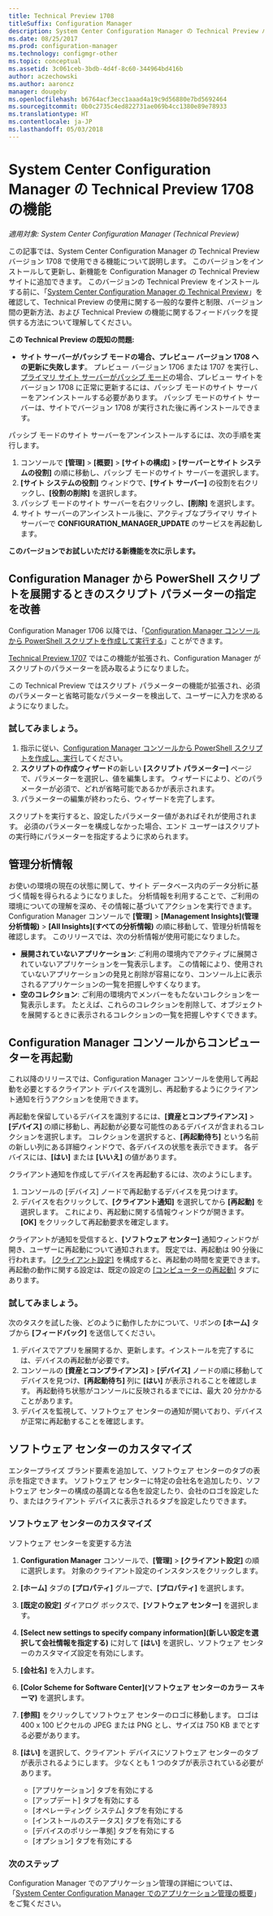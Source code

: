 ```yaml
---
title: Technical Preview 1708
titleSuffix: Configuration Manager
description: System Center Configuration Manager の Technical Preview バージョン 1708 で使用できる機能について説明します。
ms.date: 08/25/2017
ms.prod: configuration-manager
ms.technology: configmgr-other
ms.topic: conceptual
ms.assetid: 3c061ceb-3bdb-4d4f-8c60-344964bd416b
author: aczechowski
ms.author: aaroncz
manager: dougeby
ms.openlocfilehash: b6764acf3ecc1aaad4a19c9d56880e7bd5692464
ms.sourcegitcommit: 0b0c2735c4ed822731ae069b4cc1380e89e78933
ms.translationtype: HT
ms.contentlocale: ja-JP
ms.lasthandoff: 05/03/2018
---
```

# <a name="capabilities-in-technical-preview-1708-for-system-center-configuration-manager"></a>System Center Configuration Manager の Technical Preview 1708 の機能

*適用対象: System Center Configuration Manager (Technical Preview)*

この記事では、System Center Configuration Manager の Technical Preview バージョン 1708 で使用できる機能について説明します。 このバージョンをインストールして更新し、新機能を Configuration Manager の Technical Preview サイトに追加できます。 このバージョンの Technical Preview をインストールする前に、「[System Center Configuration Manager の Technical Preview](../../core/get-started/technical-preview.md)」を確認して、Technical Preview の使用に関する一般的な要件と制限、バージョン間の更新方法、および Technical Preview の機能に関するフィードバックを提供する方法について理解してください。     


<!--  Known Issues Template   
**Known Issues in this Technical Preview:**
-   **Issue Name**. Details
    Workaround details.
-->
**この Technical Preview の既知の問題:**
-   **サイト サーバーがパッシブ モードの場合、プレビュー バージョン 1708 への更新に失敗します**。 プレビュー バージョン 1706 または 1707 を実行し、[プライマリ サイト サーバーがパッシブ モード](/sccm/core/get-started/capabilities-in-technical-preview-1706#site-server-role-high-availability)の場合、プレビュー サイトをバージョン 1708 に正常に更新するには、パッシブ モードのサイト サーバーをアンインストールする必要があります。 パッシブ モードのサイト サーバーは、サイトでバージョン 1708 が実行された後に再インストールできます。

  パッシブ モードのサイト サーバーをアンインストールするには、次の手順を実行します。
  1. コンソールで **[管理]** > **[概要]** > **[サイトの構成]** > **[サーバーとサイト システムの役割]** の順に移動し、パッシブ モードのサイト サーバーを選択します。
  2. **[サイト システムの役割]** ウィンドウで、**[サイト サーバー]** の役割を右クリックし、**[役割の削除]** を選択します。
  3. パッシブ モードのサイト サーバーを右クリックし、**[削除]** を選択します。
  4. サイト サーバーのアンインストール後に、アクティブなプライマリ サイト サーバーで **CONFIGURATION_MANAGER_UPDATE** のサービスを再起動します。




**このバージョンでお試しいただける新機能を次に示します。**  

<!--  Rough Section Template
##  FEATURE

### Procedure 1
### Try it out!  
 Try to complete the following tasks and then send us **Feedback** from the **Home** tab of the Ribbon to let us know how it worked:
 -  Task 1
 -  Task 2              
-->

## <a name="improvements-for-specifying-script-parameters-when-you-deploy-powershell-scripts-from-configuration-manager"></a>Configuration Manager から PowerShell スクリプトを展開するときのスクリプト パラメーターの指定を改善
<!-- 1236459 -->

Configuration Manager 1706 以降では、「[Configuration Manager コンソールから PowerShell スクリプトを作成して実行する](/sccm/apps/deploy-use/create-deploy-scripts)」ことができます。

[Technical Preview 1707](/sccm/core/get-started/capabilities-in-technical-preview-1707#add-parameters-when-you-deploy-powershell-scripts-from-configuration-manager) ではこの機能が拡張され、Configuration Manager がスクリプトのパラメーターを読み取るようになりました。

この Technical Preview ではスクリプト パラメーターの機能が拡張され、必須のパラメーターと省略可能なパラメーターを検出して、ユーザーに入力を求めるようになりました。

### <a name="try-it-out"></a>試してみましょう。

1. 指示に従い、[Configuration Manager コンソールから PowerShell スクリプトを作成し、実行](/sccm/apps/deploy-use/create-deploy-scripts)してください。
2. **スクリプトの作成ウィザード**の新しい **[スクリプト パラメーター]** ページで、パラメーターを選択し、値を編集します。
ウィザードにより、どのパラメーターが必須で、どれが省略可能であるかが表示されます。
4. パラメーターの編集が終わったら、ウィザードを完了します。

スクリプトを実行すると、設定したパラメーター値があればそれが使用されます。 必須のパラメーターを構成しなかった場合、エンド ユーザーはスクリプトの実行時にパラメーターを指定するように求められます。

## <a name="management-insights"></a>管理分析情報
<!-- 1353967 -->
お使いの環境の現在の状態に関して、サイト データベース内のデータ分析に基づく情報を得られるようになりました。 分析情報を利用することで、ご利用の環境についての理解を深め、その情報に基づいてアクションを実行できます。 Configuration Manager コンソールで **[管理]**  >  **[Management Insights]\(管理分析情報\)**  >  **[All Insights]\(すべての分析情報\)** の順に移動して、管理分析情報を確認します。 このリリースでは、次の分析情報が使用可能になりました。

- **展開されていないアプリケーション**: ご利用の環境内でアクティブに展開されていないアプリケーションを一覧表示します。 この情報により、使用されていないアプリケーションの発見と削除が容易になり、コンソール上に表示されるアプリケーションの一覧を把握しやすくなります。
- **空のコレクション**: ご利用の環境内でメンバーをもたないコレクションを一覧表示します。 たとえば、これらのコレクションを削除して、オブジェクトを展開するときに表示されるコレクションの一覧を把握しやすくできます。


## <a name="restart-computers-from-the-configuration-manager-console"></a>Configuration Manager コンソールからコンピューターを再起動   
<!-- 1356283 -->
これ以降のリリースでは、Configuration Manager コンソールを使用して再起動を必要とするクライアント デバイスを識別し、再起動するようにクライアント通知を行うアクションを使用できます。

再起動を保留しているデバイスを識別するには、**[資産とコンプライアンス]**  >  **[デバイス]** の順に移動し、再起動が必要な可能性のあるデバイスが含まれるコレクションを選択します。 コレクションを選択すると、**[再起動待ち]** という名前の新しい列にある詳細ウィンドウで、各デバイスの状態を表示できます。 各デバイスには、**[はい]** または **[いいえ]** の値があります。

クライアント通知を作成してデバイスを再起動するには、次のようにします。
1.  コンソールの [デバイス] ノードで再起動するデバイスを見つけます。
2.  デバイスを右クリックして、**[クライアント通知]** を選択してから **[再起動]** を選択します。 これにより、再起動に関する情報ウィンドウが開きます。 **[OK]** をクリックして再起動要求を確定します。

クライアントが通知を受信すると、**[ソフトウェア センター]** 通知ウィンドウが開き、ユーザーに再起動について通知されます。 既定では、再起動は 90 分後に行われます。 [[クライアント設定]](/sccm/core/clients/deploy/configure-client-settings) を構成すると、再起動の時間を変更できます。 再起動の動作に関する設定は、既定の設定の [[コンピューターの再起動]](/sccm/core/clients/deploy/about-client-settings#computer-restart) タブにあります。


### <a name="try-it-out"></a>試してみましょう。
次のタスクを試した後、どのように動作したかについて、リボンの **[ホーム]** タブから **[フィードバック]** を送信してください。
1.  デバイスでアプリを展開するか、更新します。インストールを完了するには、デバイスの再起動が必要です。
2.  コンソールの **[資産とコンプライアンス]**  >  **[デバイス]** ノードの順に移動してデバイスを見つけ、**[再起動待ち]** 列に **[はい]** が表示されることを確認します。 再起動待ち状態がコンソールに反映されるまでには、最大 20 分かかることがあります。
3.  デバイスを監視して、ソフトウェア センターの通知が開いており、デバイスが正常に再起動することを確認します。


## <a name="software-center-customization"></a>ソフトウェア センターのカスタマイズ
<!-- 1351224 -->
エンタープライズ ブランド要素を追加して、ソフトウェア センターのタブの表示を指定できます。 ソフトウェア センターに特定の会社名を追加したり、ソフトウェア センターの構成の基調となる色を設定したり、会社のロゴを設定したり、またはクライアント デバイスに表示されるタブを設定したりできます。

### <a name="customize-software-center"></a>ソフトウェア センターのカスタマイズ

ソフトウェア センターを変更する方法

1. **Configuration Manager** コンソールで、**[管理]**  >  **[クライアント設定]** の順に選択します。 対象のクライアント設定のインスタンスをクリックします。
2. **[ホーム]** タブの **[プロパティ]** グループで、**[プロパティ]** を選択します。
3. **[既定の設定]** ダイアログ ボックスで、**[ソフトウェア センター]** を選択します。
4. **[Select new settings to specify company information]\(新しい設定を選択して会社情報を指定する\)** に対して **[はい]** を選択し、ソフトウェア センターのカスタマイズ設定を有効にします。
5. **[会社名]** を入力します。
6. **[Color Scheme for Software Center]\(ソフトウェア センターのカラー スキーマ\)** を選択します。
7. **[参照]** をクリックしてソフトウェア センターのロゴに移動します。 ロゴは 400 x 100 ピクセルの JPEG または PNG とし、サイズは 750 KB までとする必要があります。
8. **[はい]** を選択して、クライアント デバイスにソフトウェア センターのタブが表示されるようにします。 少なくとも 1 つのタブが表示されている必要があります。

    -  [アプリケーション] タブを有効にする
    -  [アップデート] タブを有効にする
    -  [オペレーティング システム] タブを有効にする
    -  [インストールのステータス] タブを有効にする
    -  [デバイスのポリシー準拠] タブを有効にする
    -  [オプション] タブを有効にする

### <a name="next-steps"></a>次のステップ

Configuration Manager でのアプリケーション管理の詳細については、「[System Center Configuration Manager でのアプリケーション管理の概要](\sccm\apps\understand\introduction-to-application-management)」をご覧ください。
